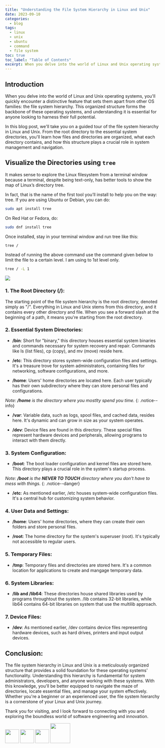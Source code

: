 ```yaml
---
title: "Understanding the File System Hierarchy in Linux and Unix"
date: 2023-09-10
categories:
  - blog
tags:
  - linux
  - unix
  - ubuntu
  - command
  - file system
toc: true
toc_label: "Table of Contents"
excerpt: When you delve into the world of Linux and Unix operating systems, you'll quickly encounter a distinctive feature that sets them apart from other OS families the file system hierarchy.
---
```


## Introduction

When you delve into the world of Linux and Unix operating systems, you'll quickly encounter a distinctive feature that sets them apart from other OS families: the file system hierarchy. This organized structure forms the backbone of these operating systems, and understanding it is essential for anyone looking to harness their full potential.

In this blog post, we'll take you on a guided tour of the file system hierarchy in Linux and Unix. From the root directory to the essential system directories, you'll learn how files and directories are organized, what each directory contains, and how this structure plays a crucial role in system management and navigation.

## Visualize the Directories using `tree`

It makes sense to explore the Linux filesystem from a terminal window because a terminal, despite being text-only, has better tools to show the map of Linux’s directory tree.

In fact, that is the name of the first tool you’ll install to help you on the way: tree. If you are using Ubuntu or Debian, you can do:

```bash
sudo apt install tree
```

On Red Hat or Fedora, do:

```bash
sudo dnf install tree
```

Once installed, stay in your terminal window and run tree like this:

```bash
tree /
```

Instead of running the above command use the command given below to limit the file to a certain level. I am using to 1st level only.

```bash
tree / -L 1
```

![]({{site.url}}/assets/file-system-hireracy/unix_tree_structure.png)

### 1. The Root Directory (/):

The starting point of the file system hierarchy is the root directory, denoted simply as "/". Everything in Linux and Unix stems from this directory, and it contains every other directory and file. When you see a forward slash at the beginning of a path, it means you're starting from the root directory.

### 2. Essential System Directories:

- **/bin**: Short for "binary," this directory houses essential system binaries and commands necessary for system recovery and repair. Commands like ls (list files), cp (copy), and mv (move) reside here.

- **/etc**: This directory stores system-wide configuration files and settings. It's a treasure trove for system administrators, containing files for networking, software configurations, and more.

- **/home**: Users' home directories are located here. Each user typically has their own subdirectory where they can store personal files and configurations.

_Note: **/home** is the directory where you mostlty spend you time._
{: .notice--info}

- **/var**: Variable data, such as logs, spool files, and cached data, resides here. It's dynamic and can grow in size as your system operates.

- **/dev**: Device files are found in this directory. These special files represent hardware devices and peripherals, allowing programs to interact with them directly.

### 3. System Configuration:

- **/boot**: The boot loader configuration and kernel files are stored here. This directory plays a crucial role in the system's startup process.

_Note: **/boot** is the **NEVER TO TOUCH** directory where you don't have to mess with things._
{: .notice--danger}

- **/etc**: As mentioned earlier, /etc houses system-wide configuration files. It's a central hub for customizing system behavior.

### 4. User Data and Settings:

- **/home**: Users' home directories, where they can create their own folders and store personal files.

- **/root**: The home directory for the system's superuser (root). It's typically not accessible to regular users.

### 5. Temporary Files:

- **/tmp**: Temporary files and directories are stored here. It's a common location for applications to create and mangage temporary data.

### 6. System Libraries:

- **/lib and /lib64**: These directories house shared libraries used by programs throughtout the system. /lib contains 32-bit libraries, while lib64 contains 64-bit libraries on system that use the multilib approach.

### 7. Device Files:

- **/dev**: As mentioned earlier, /dev contains device files representing hardware devices, such as hard drives, printers and input output devices.

## Conclusion:

The file system hierarchy in Linux and Unix is a meticulously organized structure that provides a solid foundation for these operating systems' functionality. Understanding this hierarchy is fundamental for system administrators, developers, and anyone working with these systems. With this knowledge, you'll be better equipped to navigate the maze of directories, locate essential files, and manage your system effectively. Whether you're a beginner or an experienced user, the file system hierarchy is a cornerstone of your Linux and Unix journey.

Thank you for visiting, and I look forward to connecting with you and exploring the boundless world of software engineering and innovation.

[<img src="https://upload.wikimedia.org/wikipedia/commons/thumb/f/f8/LinkedIn_icon_circle.svg/1200px-LinkedIn_icon_circle.svg.png" width="45"/>](https://linkedin.com/in/praveensingh23)
[<img src="https://s18955.pcdn.co/wp-content/uploads/2018/02/github.png" width="45"/>](https://github.com/praveensinghrajput23)
[<img src="https://upload.wikimedia.org/wikipedia/commons/thumb/5/58/Instagram-Icon.png/1024px-Instagram-Icon.png" width="45"/>](https://instagram.com/praveensinghrajput23)
[<img src="https://encrypted-tbn0.gstatic.com/images?q=tbn:ANd9GcQYAFvsvvSz-ywpPupKs56YpRxW-C6OuOg8Jw&usqp=CAU" width="65"/>](https://twitter.com/_praveensingh23)
